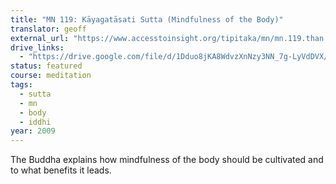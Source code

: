 ```yaml
---
title: "MN 119: Kāyagatāsati Sutta (Mindfulness of the Body)"
translator: geoff
external_url: "https://www.accesstoinsight.org/tipitaka/mn/mn.119.than.html"
drive_links:
  - "https://drive.google.com/file/d/1Dduo8jKA8WdvzXnNzy3NN_7g-LyVdDVX/view?usp=drivesdk"
status: featured
course: meditation
tags:
  - sutta
  - mn
  - body
  - iddhi
year: 2009
---
```


The Buddha explains how mindfulness of the body should be cultivated and to what benefits it leads.
